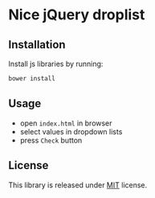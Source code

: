 # Nice jQuery droplist

## Installation
Install js libraries by running:
```bash
bower install
```

## Usage
- open `index.html` in browser
- select values in dropdown lists
- press `Check` button

## License
This library is released under [MIT](http://www.tldrlegal.com/license/mit-license) license.